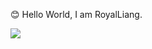 :blush: Hello World, I am RoyalLiang.

![](https://readme.app.surmon.me/api/render?template_id=github-top-languages&props.username=RoyalLiang&props.theme=dark&props.hideIcon=true&props.legendSize=100)

